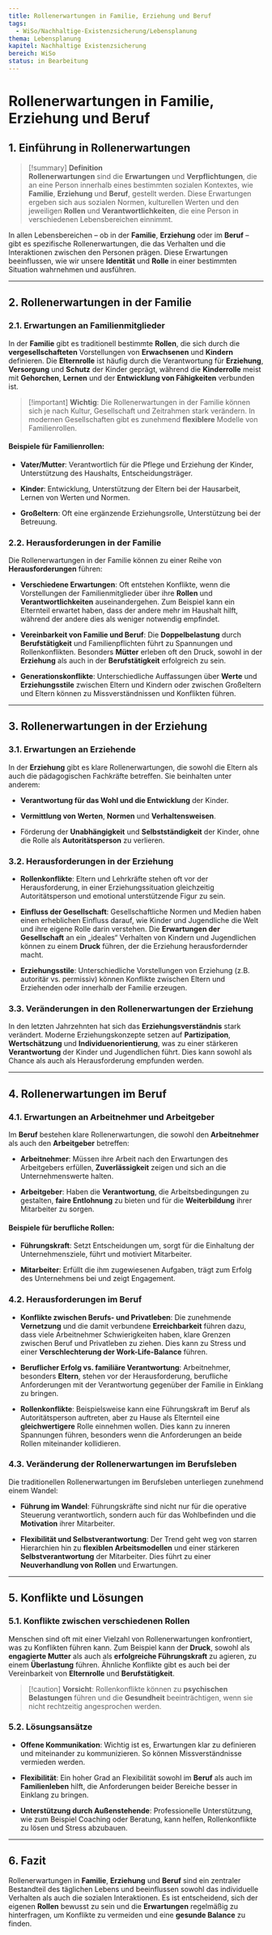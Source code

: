 ```yaml
---
title: Rollenerwartungen in Familie, Erziehung und Beruf
tags:
  - WiSo/Nachhaltige-Existenzsicherung/Lebensplanung
thema: Lebensplanung
kapitel: Nachhaltige Existenzsicherung
bereich: WiSo
status: in Bearbeitung
---
```

# Rollenerwartungen in Familie, Erziehung und Beruf

## 1. Einführung in Rollenerwartungen

> [!summary] **Definition**  
> **Rollenerwartungen** sind die **Erwartungen** und **Verpflichtungen**, die an eine Person innerhalb eines bestimmten sozialen Kontextes, wie **Familie**, **Erziehung** und **Beruf**, gestellt werden. Diese Erwartungen ergeben sich aus sozialen Normen, kulturellen Werten und den jeweiligen **Rollen** und **Verantwortlichkeiten**, die eine Person in verschiedenen Lebensbereichen einnimmt.

In allen Lebensbereichen – ob in der **Familie**, **Erziehung** oder im **Beruf** – gibt es spezifische Rollenerwartungen, die das Verhalten und die Interaktionen zwischen den Personen prägen. Diese Erwartungen beeinflussen, wie wir unsere **Identität** und **Rolle** in einer bestimmten Situation wahrnehmen und ausführen.

---

## 2. Rollenerwartungen in der Familie

### 2.1. Erwartungen an Familienmitglieder

In der **Familie** gibt es traditionell bestimmte **Rollen**, die sich durch die **vergesellschafteten** Vorstellungen von **Erwachsenen** und **Kindern** definieren. Die **Elternrolle** ist häufig durch die Verantwortung für **Erziehung**, **Versorgung** und **Schutz** der Kinder geprägt, während die **Kinderrolle** meist mit **Gehorchen**, **Lernen** und der **Entwicklung von Fähigkeiten** verbunden ist.

> [!important] **Wichtig**: Die Rollenerwartungen in der Familie können sich je nach Kultur, Gesellschaft und Zeitrahmen stark verändern. In modernen Gesellschaften gibt es zunehmend **flexiblere** Modelle von Familienrollen.

#### Beispiele für Familienrollen:

- **Vater/Mutter**: Verantwortlich für die Pflege und Erziehung der Kinder, Unterstützung des Haushalts, Entscheidungsträger.
    
- **Kinder**: Entwicklung, Unterstützung der Eltern bei der Hausarbeit, Lernen von Werten und Normen.
    
- **Großeltern**: Oft eine ergänzende Erziehungsrolle, Unterstützung bei der Betreuung.
    

### 2.2. Herausforderungen in der Familie

Die Rollenerwartungen in der Familie können zu einer Reihe von **Herausforderungen** führen:

- **Verschiedene Erwartungen**: Oft entstehen Konflikte, wenn die Vorstellungen der Familienmitglieder über ihre **Rollen** und **Verantwortlichkeiten** auseinandergehen. Zum Beispiel kann ein Elternteil erwartet haben, dass der andere mehr im Haushalt hilft, während der andere dies als weniger notwendig empfindet.
    
- **Vereinbarkeit von Familie und Beruf**: Die **Doppelbelastung** durch **Berufstätigkeit** und Familienpflichten führt zu Spannungen und Rollenkonflikten. Besonders **Mütter** erleben oft den Druck, sowohl in der **Erziehung** als auch in der **Berufstätigkeit** erfolgreich zu sein.
    
- **Generationskonflikte**: Unterschiedliche Auffassungen über **Werte** und **Erziehungsstile** zwischen Eltern und Kindern oder zwischen Großeltern und Eltern können zu Missverständnissen und Konflikten führen.
    

---

## 3. Rollenerwartungen in der Erziehung

### 3.1. Erwartungen an Erziehende

In der **Erziehung** gibt es klare Rollenerwartungen, die sowohl die Eltern als auch die pädagogischen Fachkräfte betreffen. Sie beinhalten unter anderem:

- **Verantwortung für das Wohl und die Entwicklung** der Kinder.
    
- **Vermittlung von Werten**, **Normen** und **Verhaltensweisen**.
    
- Förderung der **Unabhängigkeit** und **Selbstständigkeit** der Kinder, ohne die Rolle als **Autoritätsperson** zu verlieren.
    

### 3.2. Herausforderungen in der Erziehung

- **Rollenkonflikte**: Eltern und Lehrkräfte stehen oft vor der Herausforderung, in einer Erziehungssituation gleichzeitig Autoritätsperson und emotional unterstützende Figur zu sein.
    
- **Einfluss der Gesellschaft**: Gesellschaftliche Normen und Medien haben einen erheblichen Einfluss darauf, wie Kinder und Jugendliche die Welt und ihre eigene Rolle darin verstehen. Die **Erwartungen der Gesellschaft** an ein „ideales“ Verhalten von Kindern und Jugendlichen können zu einem **Druck** führen, der die Erziehung herausfordernder macht.
    
- **Erziehungsstile**: Unterschiedliche Vorstellungen von Erziehung (z.B. autoritär vs. permissiv) können Konflikte zwischen Eltern und Erziehenden oder innerhalb der Familie erzeugen.
    

### 3.3. Veränderungen in den Rollenerwartungen der Erziehung

In den letzten Jahrzehnten hat sich das **Erziehungsverständnis** stark verändert. Moderne Erziehungskonzepte setzen auf **Partizipation**, **Wertschätzung** und **Individuenorientierung**, was zu einer stärkeren **Verantwortung** der Kinder und Jugendlichen führt. Dies kann sowohl als Chance als auch als Herausforderung empfunden werden.

---

## 4. Rollenerwartungen im Beruf

### 4.1. Erwartungen an Arbeitnehmer und Arbeitgeber

Im **Beruf** bestehen klare Rollenerwartungen, die sowohl den **Arbeitnehmer** als auch den **Arbeitgeber** betreffen:

- **Arbeitnehmer**: Müssen ihre Arbeit nach den Erwartungen des Arbeitgebers erfüllen, **Zuverlässigkeit** zeigen und sich an die Unternehmenswerte halten.
    
- **Arbeitgeber**: Haben die **Verantwortung**, die Arbeitsbedingungen zu gestalten, **faire Entlohnung** zu bieten und für die **Weiterbildung** ihrer Mitarbeiter zu sorgen.
    

#### Beispiele für berufliche Rollen:

- **Führungskraft**: Setzt Entscheidungen um, sorgt für die Einhaltung der Unternehmensziele, führt und motiviert Mitarbeiter.
    
- **Mitarbeiter**: Erfüllt die ihm zugewiesenen Aufgaben, trägt zum Erfolg des Unternehmens bei und zeigt Engagement.
    

### 4.2. Herausforderungen im Beruf

- **Konflikte zwischen Berufs- und Privatleben**: Die zunehmende **Vernetzung** und die damit verbundene **Erreichbarkeit** führen dazu, dass viele Arbeitnehmer Schwierigkeiten haben, klare Grenzen zwischen Beruf und Privatleben zu ziehen. Dies kann zu Stress und einer **Verschlechterung der Work-Life-Balance** führen.
    
- **Beruflicher Erfolg vs. familiäre Verantwortung**: Arbeitnehmer, besonders **Eltern**, stehen vor der Herausforderung, berufliche Anforderungen mit der Verantwortung gegenüber der Familie in Einklang zu bringen.
    
- **Rollenkonflikte**: Beispielsweise kann eine Führungskraft im Beruf als Autoritätsperson auftreten, aber zu Hause als Elternteil eine **gleichwertigere** Rolle einnehmen wollen. Dies kann zu inneren Spannungen führen, besonders wenn die Anforderungen an beide Rollen miteinander kollidieren.
    

### 4.3. Veränderung der Rollenerwartungen im Berufsleben

Die traditionellen Rollenerwartungen im Berufsleben unterliegen zunehmend einem Wandel:

- **Führung im Wandel**: Führungskräfte sind nicht nur für die operative Steuerung verantwortlich, sondern auch für das Wohlbefinden und die **Motivation** ihrer Mitarbeiter.
    
- **Flexibilität und Selbstverantwortung**: Der Trend geht weg von starren Hierarchien hin zu **flexiblen Arbeitsmodellen** und einer stärkeren **Selbstverantwortung** der Mitarbeiter. Dies führt zu einer **Neuverhandlung von Rollen** und Erwartungen.
    

---

## 5. Konflikte und Lösungen

### 5.1. Konflikte zwischen verschiedenen Rollen

Menschen sind oft mit einer Vielzahl von Rollenerwartungen konfrontiert, was zu Konflikten führen kann. Zum Beispiel kann der **Druck**, sowohl als **engagierte Mutter** als auch als **erfolgreiche Führungskraft** zu agieren, zu einem **Überlastung** führen. Ähnliche Konflikte gibt es auch bei der Vereinbarkeit von **Elternrolle** und **Berufstätigkeit**.

> [!caution] **Vorsicht**: Rollenkonflikte können zu **psychischen Belastungen** führen und die **Gesundheit** beeinträchtigen, wenn sie nicht rechtzeitig angesprochen werden.

### 5.2. Lösungsansätze

- **Offene Kommunikation**: Wichtig ist es, Erwartungen klar zu definieren und miteinander zu kommunizieren. So können Missverständnisse vermieden werden.
    
- **Flexibilität**: Ein hoher Grad an Flexibilität sowohl im **Beruf** als auch im **Familienleben** hilft, die Anforderungen beider Bereiche besser in Einklang zu bringen.
    
- **Unterstützung durch Außenstehende**: Professionelle Unterstützung, wie zum Beispiel Coaching oder Beratung, kann helfen, Rollenkonflikte zu lösen und Stress abzubauen.
    

---

## 6. Fazit

Rollenerwartungen in **Familie**, **Erziehung** und **Beruf** sind ein zentraler Bestandteil des täglichen Lebens und beeinflussen sowohl das individuelle Verhalten als auch die sozialen Interaktionen. Es ist entscheidend, sich der eigenen **Rollen** bewusst zu sein und die **Erwartungen** regelmäßig zu hinterfragen, um Konflikte zu vermeiden und eine **gesunde Balance** zu finden.